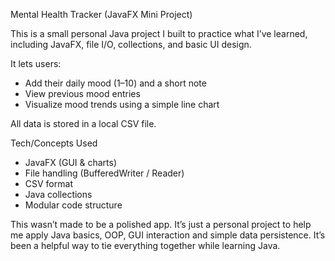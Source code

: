 Mental Health Tracker (JavaFX Mini Project)

This is a small personal Java project I built to practice what I’ve learned, including JavaFX, file I/O, collections, and basic UI design.

It lets users:
- Add their daily mood (1–10) and a short note
- View previous mood entries
- Visualize mood trends using a simple line chart

All data is stored in a local CSV file.

Tech/Concepts Used
- JavaFX (GUI & charts)
- File handling (BufferedWriter / Reader)
- CSV format
- Java collections
- Modular code structure


This wasn’t made to be a polished app. It’s just a personal project to help me apply Java basics, OOP, GUI interaction and simple data persistence. It’s been a helpful way to tie everything together while learning Java.


